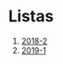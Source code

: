# Listas
1. [2018-2](https://disenomediosinteractivos.github.io/Listas/2018-02/20182)
2. [2019-1](https://disenomediosinteractivos.github.io/Listas/2019-01/20191)
